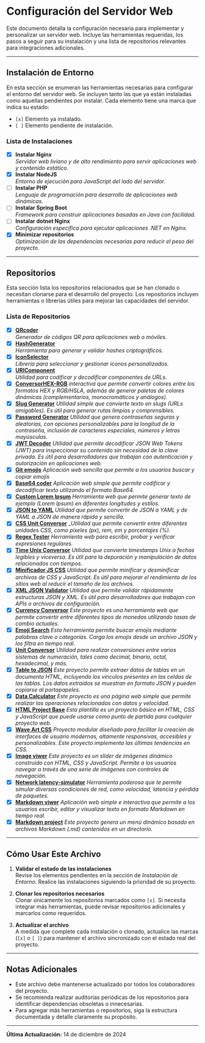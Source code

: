 # Configuración del Servidor Web

Este documento detalla la configuración necesaria para implementar y personalizar un servidor web. Incluye las herramientas requeridas, los pasos a seguir para su instalación y una lista de repositorios relevantes para integraciones adicionales.

---

## Instalación de Entorno

En esta sección se enumeran las herramientas necesarias para configurar el entorno del servidor web. Se incluyen tanto las que ya están instaladas como aquellas pendientes por instalar. Cada elemento tiene una marca que indica su estado:

- `[x]` Elemento ya instalado.
- `[ ]` Elemento pendiente de instalación.

### Lista de Instalaciones

- [x] **Instalar Nginx**  
  _Servidor web liviano y de alto rendimiento para servir aplicaciones web y contenido estático._
- [x] **Instalar NodeJS**  
  _Entorno de ejecución para JavaScript del lado del servidor._
- [ ] **Instalar PHP**  
  _Lenguaje de programación para desarrollo de aplicaciones web dinámicas._
- [ ] **Instalar Spring Boot**  
  _Framework para construir aplicaciones basadas en Java con facilidad._
- [ ] **Instalar dotnet Nginx**  
  _Configuración específica para ejecutar aplicaciones .NET en Nginx._
- [x] **Minimizar repositorios**  
  _Optimización de las dependencias necesarias para reducir el peso del proyecto._

---

## Repositorios

Esta sección lista los repositorios relacionados que se han clonado o necesitan clonarse para el desarrollo del proyecto. Los repositorios incluyen herramientas o librerías útiles para mejorar las capacidades del servidor.

### Lista de Repositorios

- [x] [**QRcoder**](https://github.com/andres-olarte396/dev-laoz-QRcoder)  
  _Generador de códigos QR para aplicaciones web o móviles._
- [x] [**HashGenerator**](https://github.com/andres-olarte396/dev-laoz-HashGenerator)  
  _Herramienta para generar y validar hashes criptográficos._
- [x] [**IconSelector**](https://github.com/andres-olarte396/dev-laoz-IconSelector)  
  _Librería para seleccionar y gestionar iconos personalizados._
- [x] [**URIComponent**](https://github.com/andres-olarte396/dev-laoz-URIComponent)  
  _Utilidad para codificar y decodificar componentes de URLs._
- [x] [**ConversorHEX-RGB**](https://github.com/andres-olarte396/dev-laoz-ConversorHEX-RGB)
  _interactiva que permite convertir colores entre los formatos HEX y RGB/HSLA, además de generar paletas de colores dinámicas (complementarios, monocromáticos y análogos)._
- [x] [**Slug Generator**](https://github.com/andres-olarte396/dev-laoz-SlugGenerator)
  _Utilidad simple que convierte texto en slugs (URLs amigables). Es útil para generar rutas limpias y comprensibles._
- [x] [**Password Generator**](https://github.com/andres-olarte396/dev-laoz-PassGenerator)
  _Utilidad que genera contraseñas seguras y aleatorias, con opciones personalizables para la longitud de la contraseña, inclusión de caracteres especiales, números y letras mayúsculas._
- [x] [**JWT Decoder**](https://github.com/andres-olarte396/dev-laoz-JWTDecoder)
  _Utilidad que permite decodificar JSON Web Tokens (JWT) para inspeccionar su contenido sin necesidad de la clave privada. Es útil para desarrolladores que trabajan con autenticación y autorización en aplicaciones web._
- [x] [**Git emojis**](https://github.com/developer-laoz396/dev-laoz-gitmojis)
  _Aplicación web sencilla que permite a los usuarios buscar y copiar emojis_
- [x] [**Base64 coder**](https://github.com/andres-olarte396/dev-laoz-B64coder)
  _Aplicación web simple que permite codificar y decodificar texto utilizando el formato Base64._
- [x] [**Custom Lorem Ipsum**](https://github.com/andres-olarte396/dev-laoz-CustomLoremIpsum)
  _Herramienta web que permite generar texto de ejemplo (Lorem Ipsum) en diferentes longitudes y estilos._
- [x] [**JSON to YAML**](https://github.com/andres-olarte396/dev-laoz-JSON-YAML)
  _Utilidad que permite convertir de JSON a YAML y de YAML a JSON de manera rápida y sencilla._
- [x] [**CSS Unit Conversor**](https://github.com/andres-olarte396/dev-laoz-CSSUnitConversor)
  __Utilidad que permite convertir entre diferentes unidades CSS, como píxeles (px), rem, em y porcentajes (%)._
- [x] [**Regex Tester**](https://github.com/andres-olarte396/dev-laoz-RegexTester)
  _Herramienta web para escribir, probar y verificar expresiones regulares._
- [x] [**Time Unix Conversor**](https://github.com/andres-olarte396/dev-laoz-TimeUnixConversor)
  _Utilidad que convierte timestamps Unix a fechas legibles y viceversa. Es útil para la depuración y manipulación de datos relacionados con tiempos._
- [x] [**Minificador JS CSS**](https://github.com/andres-olarte396/dev-laoz-Minificador-JS-CSS)
  _Utilidad que permite minificar y desminificar archivos de CSS y JavaScript. Es útil para mejorar el rendimiento de los sitios web al reducir el tamaño de los archivos._
- [x] [**XML JSON Validator**](https://github.com/andres-olarte396/dev-laoz-XML-JSON-Validator)
  _Utilidad que permite validar rápidamente estructuras JSON y XML. Es útil para desarrolladores que trabajan con APIs o archivos de configuración._
- [x] [**Currency Conversor**](https://github.com/andres-olarte396/dev-laoz-CurrencyConversor)
  _Este proyecto es una herramienta web que permite convertir entre diferentes tipos de monedas utilizando tasas de cambio actuales._
- [x] [**Emoji Search**](https://github.com/andres-olarte396/dev-laoz-EmojiSearch)
  _Esta herramienta permite buscar emojis mediante palabras clave o categorías. Carga los emojis desde un archivo JSON y los filtra en tiempo real._
- [x] [**Unit Conversor**](https://github.com/andres-olarte396/dev-laoz-UnitConversor)
  _Utilidad para realizar conversiones entre varios sistemas de numeración, tales como decimal, binario, octal, hexadecimal, y más._
- [x] [**Table to JSON**](https://github.com/andres-olarte396/dev-laoz-table-to-json)
  _Este proyecto permite extraer datos de tablas en un documento HTML, incluyendo los vínculos presentes en las celdas de las tablas. Los datos extraídos se muestran en formato JSON y pueden copiarse al portapapeles._
- [x] [**Data Calculator**](https://github.com/andres-olarte396/dev-laoz-DataCalculator)
  _Este proyecto es una página web simple que permite realizar las operaciones relacionadas con datos y velocidad._
- [x] [**HTML Project Base**](https://github.com/andres-olarte396/dev-laoz-HTML-Project-Base)
  _Esta plantilla es un proyecto básico en HTML, CSS y JavaScript que puede usarse como punto de partida para cualquier proyecto web._
- [x] [**Wave Art CSS**](https://github.com/andres-olarte396/dev-laoz-WaveArtCSS)
  _Proyecto modular diseñado para facilitar la creación de interfaces de usuario modernas, altamente responsivas, accesibles y personalizables. Este proyecto implementa las últimas tendencias en CSS._
- [x] [**Image viwer**](https://github.com/andres-olarte396/dev-laoz-image-viwer)
  _Este proyecto es un slider de imágenes dinámico construido con HTML, CSS y JavaScript. Permite a los usuarios navegar a través de una serie de imágenes con controles de navegación._
- [x] [**Network latency-simulator**](https://github.com/andres-olarte396/dev-laoz-network-latency-simulator)
  _Herramienta poderosa que te permite simular diversas condiciones de red, como velocidad, latencia y pérdida de paquetes._
- [x] [**Markdown viwer**](https://github.com/andres-olarte396/dev-laoz-markdown-viwer)
  _Aplicación web simple e interactiva que permite a los usuarios escribir, editar y visualizar texto en formato Markdown en tiempo real._
- [x] [**Markdown project**](https://github.com/andres-olarte396/dev-laoz-markdown-project)
  _Este proyecto genera un menú dinámico basado en archivos Markdown (.md) contenidos en un directorio._

---

## Cómo Usar Este Archivo

1. **Validar el estado de las instalaciones**  
   Revise los elementos pendientes en la sección de _Instalación de Entorno_. Realice las instalaciones siguiendo la prioridad de su proyecto.

2. **Clonar los repositorios necesarios**  
   Clonar únicamente los repositorios marcados como `[x]`. Si necesita integrar más herramientas, puede revisar repositorios adicionales y marcarlos como requeridos.

3. **Actualizar el archivo**  
   A medida que complete cada instalación o clonado, actualice las marcas (`[x]` o `[ ]`) para mantener el archivo sincronizado con el estado real del proyecto.

---

## Notas Adicionales

- Este archivo debe mantenerse actualizado por todos los colaboradores del proyecto.
- Se recomienda realizar auditorías periódicas de los repositorios para identificar dependencias obsoletas o innecesarias.
- Para agregar más herramientas o repositorios, siga la estructura documentada y detalle claramente su propósito.

---

**Última Actualización:** 14 de diciembre de 2024
